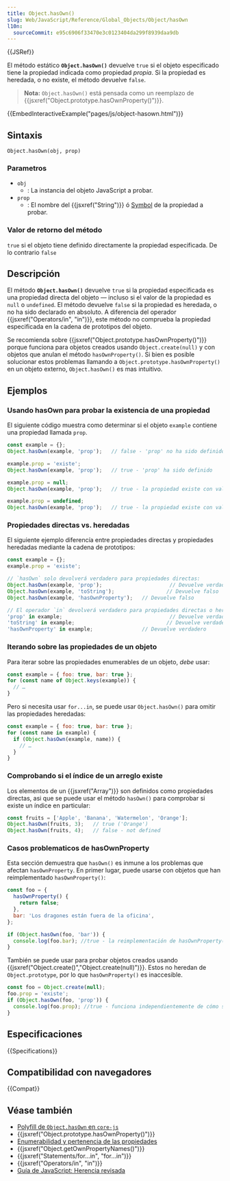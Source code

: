 ```yaml
---
title: Object.hasOwn()
slug: Web/JavaScript/Reference/Global_Objects/Object/hasOwn
l10n:
  sourceCommit: e95c6906f33470e3c0123404da299f8939daa9db
---
```


{{JSRef}}

El método estático **`Object.hasOwn()`** devuelve `true` si el objeto especificado tiene la propiedad indicada como propiedad _propia_. Si la propiedad es heredada, o no existe, el método devuelve `false`.

> **Nota:** `Object.hasOwn()` está pensada como un reemplazo de {{jsxref("Object.prototype.hasOwnProperty()")}}.

{{EmbedInteractiveExample("pages/js/object-hasown.html")}}

## Sintaxis

```js-nolint
Object.hasOwn(obj, prop)
```

### Parametros

- `obj`
  - : La instancia del objeto JavaScript a probar.
- `prop`
  - : El nombre del {{jsxref("String")}} ó [Symbol](/es/docs/Web/JavaScript/Reference/Global_Objects/Symbol) de la propiedad a probar.

### Valor de retorno del método

`true` si el objeto tiene definido directamente la propiedad especificada. De lo contrario `false`

## Descripción

El método **`Object.hasOwn()`** devuelve `true` si la propiedad especificada es una propiedad directa del objeto — incluso si el valor de la propiedad es `null` o `undefined`.
El método devuelve `false` si la propiedad es heredada, o no ha sido declarado en absoluto.
A diferencia del operador {{jsxref("Operators/in", "in")}}, este método no comprueba la propiedad especificada en la cadena de prototipos del objeto.

Se recomienda sobre {{jsxref("Object.prototype.hasOwnProperty()")}} porque funciona para objetos creados usando `Object.create(null)` y con objetos que anulan el método `hasOwnProperty()`. Si bien es posible solucionar estos problemas llamando a `Object.prototype.hasOwnProperty()` en un objeto externo, `Object.hasOwn()` es mas intuitivo.

## Ejemplos

### Usando hasOwn para probar la existencia de una propiedad

El siguiente código muestra como determinar si el objeto `example` contiene una propiedad llamada `prop`.

```js
const example = {};
Object.hasOwn(example, 'prop');   // false - 'prop' no ha sido definido

example.prop = 'existe';
Object.hasOwn(example, 'prop');   // true - 'prop' ha sido definido

example.prop = null;
Object.hasOwn(example, 'prop');   // true - la propiedad existe con valor nulo

example.prop = undefined;
Object.hasOwn(example, 'prop');   // true - la propiedad existe con valor de indefinido
```

### Propiedades directas vs. heredadas

El siguiente ejemplo diferencía entre propiedades directas y propiedades heredadas mediante la cadena de prototipos:

```js
const example = {};
example.prop = 'existe';

// `hasOwn` solo devolverá verdadero para propiedades directas:
Object.hasOwn(example, 'prop');                      // Devuelve verdadero
Object.hasOwn(example, 'toString');                 // Devuelve falso
Object.hasOwn(example, 'hasOwnProperty');   // Devuelve falso

// El operador `in` devolverá verdadero para propiedades directas o heredadas:
'prop' in example;                                   // Devuelve verdadero
'toString' in example;                              // Devuelve verdadero
'hasOwnProperty' in example;                // Devuelve verdadero
```

### Iterando sobre las propiedades de un objeto

Para iterar sobre las propiedades enumerables de un objeto, _debe_ usar:

```js
const example = { foo: true, bar: true };
for (const name of Object.keys(example)) {
  // …
}
```

Pero si necesita usar `for...in`, se puede usar `Object.hasOwn()` para omitir las propiedades heredadas:

```js
const example = { foo: true, bar: true };
for (const name in example) {
  if (Object.hasOwn(example, name)) {
    // …
  }
}
```

### Comprobando si el índice de un arreglo existe

Los elementos de un {{jsxref("Array")}} son definidos como propiedades directas, asi que se puede usar el método `hasOwn()` para comprobar si existe un índice en particular:

```js
const fruits = ['Apple', 'Banana', 'Watermelon', 'Orange'];
Object.hasOwn(fruits, 3);   // true ('Orange')
Object.hasOwn(fruits, 4);   // false - not defined
```

### Casos problematicos de hasOwnProperty

Esta sección demuestra que `hasOwn()` es inmune a los problemas que afectan `hasOwnProperty`. En primer lugar, puede usarse con objetos que han reimplementado `hasOwnProperty()`:

```js
const foo = {
  hasOwnProperty() {
    return false;
  },
  bar: 'Los dragones están fuera de la oficina',
};

if (Object.hasOwn(foo, 'bar')) {
  console.log(foo.bar); //true - la reimplementación de hasOwnProperty() no afecta a Object
}
```

También se puede usar para probar objetos creados usando
{{jsxref("Object.create()","Object.create(null)")}}. Estos no heredan de `Object.prototype`, por lo que `hasOwnProperty()` es inaccesible.

```js
const foo = Object.create(null);
foo.prop = 'existe';
if (Object.hasOwn(foo, 'prop')) {
  console.log(foo.prop); //true - funciona independientemente de cómo se crea el objeto.
}
```

## Especificaciones

{{Specifications}}

## Compatibilidad con navegadores

{{Compat}}

## Véase también

- [Polyfill de `Object.hasOwn` en `core-js`](https://github.com/zloirock/core-js#ecmascript-object)
- {{jsxref("Object.prototype.hasOwnProperty()")}}
- [Enumerabilidad y pertenencia de las propiedades](/es/docs/Web/JavaScript/Enumerability_and_ownership_of_properties)
- {{jsxref("Object.getOwnPropertyNames()")}}
- {{jsxref("Statements/for...in", "for...in")}}
- {{jsxref("Operators/in", "in")}}
- [Guía de JavaScript: Herencia revisada](/es/docs/Web/JavaScript/Inheritance_and_the_prototype_chain)
